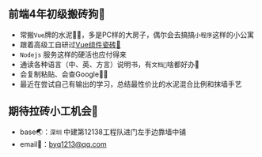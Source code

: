 ## 前端4年初级搬砖狗🧱
- 常搬`Vue`牌的水泥👷‍♂️，多是PC样的大房子，偶尔会去搞搞`小程序`这样的小公寓
- 跟着高级工自研过[Vue组件瓷砖🧩](https://tdesign.tencent.com/)
- `Nodejs` 服务这样的硬活也应付得来
- 通读各种语言（中、英、方言）说明书，有`文档📃`啥都好办🤏
- 会复制粘贴、会查Google🙋‍♂️
- 最近在尝试自己有输出的学习，总结最性价比的水泥混合比例和抹墙手艺

## 期待拉砖小工机会🤫
- base🌏：`深圳` 中建第12138工程队进门左手边靠墙中铺
- email📩：byq1213@qq.com

